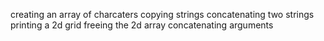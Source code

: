 creating an array of charcaters
copying strings
concatenating two strings
printing a 2d grid
freeing the 2d array
concatenating arguments
